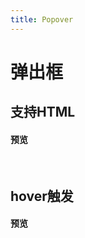 ```yaml
---
title: Popover
---
```


# 弹出框

## 支持HTML

#### 预览 
&nbsp;
<ClientOnly>
<popover-demo-1></popover-demo-1>
</ClientOnly>
## hover触发

#### 预览 
&nbsp;
<ClientOnly>
<popover-demo-2></popover-demo-2>
</ClientOnly>
 
